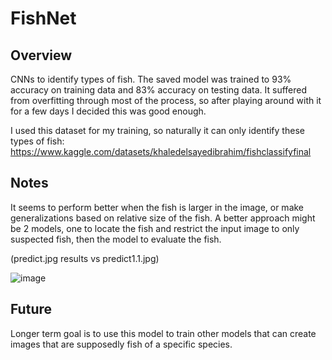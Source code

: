 # FishNet
## Overview
CNNs to identify types of fish. The saved model was trained to 93% accuracy on training data and 83% accuracy on testing data. It suffered from overfitting through most of the process, so after playing around with it for a few days I decided this was good enough.

I used this dataset for my training, so naturally it can only identify these types of fish: https://www.kaggle.com/datasets/khaledelsayedibrahim/fishclassifyfinal

## Notes
It seems to perform better when the fish is larger in the image, or make generalizations based on relative size of the fish. A better approach might be 2 models, one to locate the fish and restrict the input image to only suspected fish, then the model to evaluate the fish.

(predict.jpg results vs predict1.1.jpg)

![image](https://user-images.githubusercontent.com/1458933/183224234-b4290e66-5cd2-4fed-8fa8-74803f45d494.png)

## Future
Longer term goal is to use this model to train other models that can create images that are supposedly fish of a specific species.
